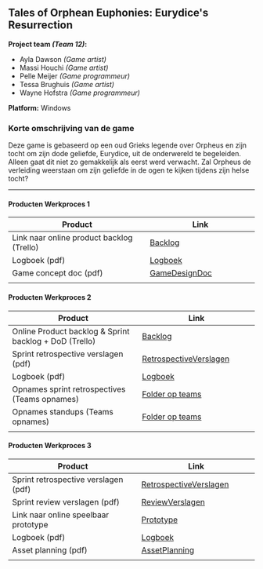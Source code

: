 ## Tales of Orphean Euphonies: Eurydice's Resurrection
**Project team _(Team 12)_:**
+ Ayla Dawson _(Game artist)_
+ Massi Houchi _(Game artist)_
+ Pelle Meijer _(Game programmeur)_
+ Tessa Brughuis _(Game artist)_
+ Wayne Hofstra _(Game programmeur)_

**Platform:** Windows

### Korte omschrijving van de game
Deze game is gebaseerd op een oud Grieks legende over Orpheus en zijn tocht om zijn dode geliefde, Eurydice, uit de onderwereld te begeleiden. Alleen gaat dit niet zo gemakkelijk als eerst werd verwacht. Zal Orpheus de verleiding weerstaan om zijn geliefde in de ogen te kijken tijdens zijn helse tocht?

---
#### Producten Werkproces 1
| Product  | Link |
| ------ |  ------ |
| Link naar online product backlog (Trello) | [Backlog]
| Logboek (pdf)                             | [Logboek]
| Game concept doc (pdf)                    | [GameDesignDoc]
|<img width=500/>|<img width=300/>|
   
#### Producten Werkproces 2
| Product  | Link |
| ------ |  ------ |
| Online Product backlog & Sprint backlog + DoD (Trello)    | [Backlog]
| Sprint retrospective verslagen (pdf)                      | [RetrospectiveVerslagen]
| Logboek (pdf)                                             | [Logboek]
| Opnames sprint retrospectives (Teams opnames)             | [Folder op teams]
| Opnames standups (Teams opnames)                          | [Folder op teams]
|<img width=500/>|<img width=300/>|
   
#### Producten Werkproces 3
| Product  | Link |
| ------ |  ------ |
| Sprint retrospective verslagen (pdf)  | [RetrospectiveVerslagen]
| Sprint review verslagen (pdf)         | [ReviewVerslagen]
| Link naar online speelbaar prototype  | [Prototype]
| Logboek (pdf)                         | [Logboek]
| Asset planning (pdf)                  | [AssetPlanning]
|<img width=500/>|<img width=300/>|

   [Backlog]: <https://trello.com/b/uBYw1WRt/orpheus-mythe-2020>
   [Logboek]: <https://github.com/WHofstra/Mythe_2020/blob/master/producten/logboek.pdf>
   [GameDesignDoc]: <https://github.com/WHofstra/Mythe_2020/blob/master/producten/GameDesignDoc.pdf>
   [RetrospectiveVerslagen]: <https://github.com/WHofstra/Mythe_2020/blob/master/producten/RetrospectiveVerslagen.pdf>
   [ReviewVerslagen]: <https://github.com/WHofstra/Mythe_2020/blob/master/producten/ReviewVerslagen.pdf>
   [Prototype]: <https://www.mijnmytheprototype.nl>
   [Folder op teams]: <https://www.linknaarmijnfolderopteams.nl>
   [AssetPlanning]: <https://github.com/WHofstra/Mythe_2020/blob/master/producten/AssetPlanning.pdf>
   
